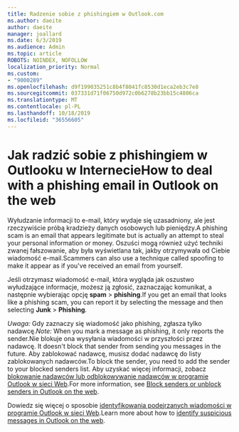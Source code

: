 ```yaml
---
title: Radzenie sobie z phishingiem w Outlook.com
ms.author: daeite
author: daeite
manager: joallard
ms.date: 6/3/2019
ms.audience: Admin
ms.topic: article
ROBOTS: NOINDEX, NOFOLLOW
localization_priority: Normal
ms.custom:
- "9000289"
ms.openlocfilehash: d9f199035251c8b4f8041fc8530d1eca2eb3c7e8
ms.sourcegitcommit: 037331d71f06750d972c0b6278b23bb15c4806ca
ms.translationtype: MT
ms.contentlocale: pl-PL
ms.lasthandoff: 10/18/2019
ms.locfileid: "36556605"
---
```

# <a name="how-to-deal-with-a-phishing-email-in-outlook-on-the-web"></a><span data-ttu-id="7cdd6-102">Jak radzić sobie z phishingiem w Outlooku w Internecie</span><span class="sxs-lookup"><span data-stu-id="7cdd6-102">How to deal with a phishing email in Outlook on the web</span></span>

<span data-ttu-id="7cdd6-103">Wyłudzanie informacji to e-mail, który wydaje się uzasadniony, ale jest rzeczywiście próbą kradzieży danych osobowych lub pieniędzy.</span><span class="sxs-lookup"><span data-stu-id="7cdd6-103">A phishing scam is an email that appears legitimate but is actually an attempt to steal your personal information or money.</span></span> <span data-ttu-id="7cdd6-104">Oszuści mogą również użyć techniki zwanej fałszowanie, aby była wyświetlana tak, jakby otrzymywała od Ciebie wiadomość e-mail.</span><span class="sxs-lookup"><span data-stu-id="7cdd6-104">Scammers can also use a technique called spoofing to make it appear as if you've received an email from yourself.</span></span>

<span data-ttu-id="7cdd6-105">Jeśli otrzymasz wiadomość e-mail, która wygląda jak oszustwo wyłudzające informacje, możesz ją zgłosić, zaznaczając komunikat, a następnie wybierając opcję **spam** > **phishing**.</span><span class="sxs-lookup"><span data-stu-id="7cdd6-105">If you get an email that looks like a phishing scam, you can report it by selecting the message and then selecting **Junk** > **Phishing**.</span></span>

<span data-ttu-id="7cdd6-106">*Uwaga:* Gdy zaznaczy się wiadomość jako phishing, zgłasza tylko nadawcę.</span><span class="sxs-lookup"><span data-stu-id="7cdd6-106">*Note:* When you mark a message as phishing, it only reports the sender.</span></span><span data-ttu-id="7cdd6-107">Nie blokuje ona wysyłania wiadomości w przyszłości przez nadawcę.</span><span class="sxs-lookup"><span data-stu-id="7cdd6-107"> It doesn't block that sender from sending you messages in the future.</span></span> <span data-ttu-id="7cdd6-108">Aby zablokować nadawcę, musisz dodać nadawcę do listy zablokowanych nadawców.</span><span class="sxs-lookup"><span data-stu-id="7cdd6-108">To block the sender, you need to add the sender to your blocked senders list.</span></span> <span data-ttu-id="7cdd6-109">Aby uzyskać więcej informacji, zobacz [blokowanie nadawców lub odblokowywanie nadawców w programie Outlook w sieci Web](https://support.office.com/article/9bf812d4-6995-4d19-901a-76d6e26939b0).</span><span class="sxs-lookup"><span data-stu-id="7cdd6-109">For more information, see [Block senders or unblock senders in Outlook on the web](https://support.office.com/article/9bf812d4-6995-4d19-901a-76d6e26939b0).</span></span>

<span data-ttu-id="7cdd6-110">Dowiedz się więcej o sposobie [identyfikowania podejrzanych wiadomości w programie Outlook w sieci Web](https://support.office.com/article/3d44102b-6ce3-4f7c-a359-b623bec82206).</span><span class="sxs-lookup"><span data-stu-id="7cdd6-110">Learn more about how to [identify suspicious messages in Outlook on the web](https://support.office.com/article/3d44102b-6ce3-4f7c-a359-b623bec82206).</span></span>